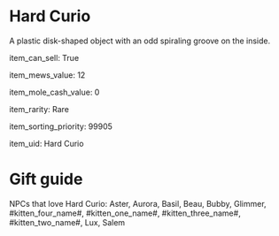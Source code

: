 # Hard Curio

A plastic disk-shaped object with an odd spiraling groove on the inside.

item_can_sell: True

item_mews_value: 12

item_mole_cash_value: 0

item_rarity: Rare

item_sorting_priority: 99905

item_uid: Hard Curio

# Gift guide

NPCs that love Hard Curio: Aster, Aurora, Basil, Beau, Bubby, Glimmer, #kitten_four_name#, #kitten_one_name#, #kitten_three_name#, #kitten_two_name#, Lux, Salem